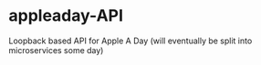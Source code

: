 # appleaday-API
Loopback based API for Apple A Day (will eventually be split into microservices some day)
